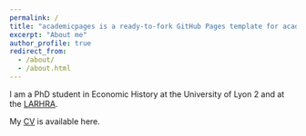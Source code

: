 ```yaml
---
permalink: /
title: "academicpages is a ready-to-fork GitHub Pages template for academic personal websites"
excerpt: "About me"
author_profile: true
redirect_from: 
  - /about/
  - /about.html
---
```


I am a PhD student in Economic History at the University of Lyon 2 and at the [LARHRA](http://larhra.ish-lyon.cnrs.fr/membre/855).

My [CV](files/CV_Bastien_Tourenc_feb23.pdf) is available here.





